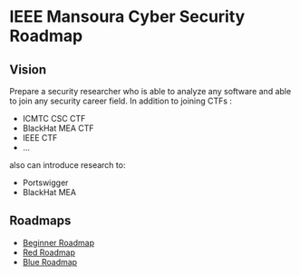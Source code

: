 # IEEE Mansoura Cyber Security Roadmap

## Vision

Prepare a security researcher who is able to analyze any software and able to join any security career field.
In addition to joining CTFs :
- ICMTC CSC CTF
- BlackHat MEA CTF
- IEEE CTF
- ...

also can introduce research to:
- Portswigger
- BlackHat MEA

## Roadmaps
- [Beginner Roadmap](https://github.com/0xkalawy/IEEE/blob/main/Roadmaps/Beginner.md)
- [Red Roadmap](https://github.com/0xkalawy/IEEE/blob/main/Roadmaps/Red.md)
- [Blue Roadmap](https://github.com/5OME-ONE/IEEE_BlueTeam_Roadmap)